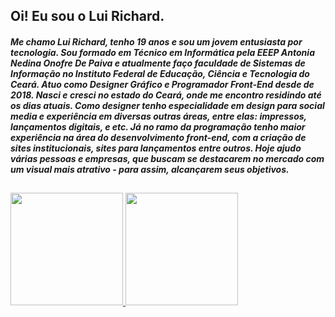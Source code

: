 ## Oi! Eu sou o Lui Richard.

##### Me chamo Lui Richard, tenho 19 anos e sou um jovem entusiasta por tecnologia. Sou formado em Técnico em Informática pela EEEP Antonia Nedina Onofre De Paiva e atualmente faço faculdade de Sistemas de Informação no Instituto Federal de Educação, Ciência e Tecnologia do Ceará. Atuo como Designer Gráfico e Programador Front-End desde de 2018. Nasci e cresci no estado do Ceará, onde me encontro residindo até os dias atuais. Como designer tenho especialidade em design para social media e experiência em diversas outras áreas, entre elas: impressos, lançamentos digitais, e etc. Já no ramo da programação tenho maior experiência na área do desenvolvimento front-end, com a criação de sites institucionais, sites para lançamentos entre outros. Hoje ajudo várias pessoas e empresas, que buscam se destacarem no mercado com um visual mais atrativo - para assim, alcançarem seus objetivos. 

##

 <div>
  <a href="https://github.com/luideveloper">
  <img height="180em" src="https://github-readme-stats.vercel.app/api?username=luideveloper&show_icons=true&theme=dracula&include_all_commits=true&count_private=true"/>
  <img height="180em" src="https://github-readme-stats.vercel.app/api/top-langs/?username=luideveloper&layout=compact&langs_count=16&theme=dracula"/>
<div>
  
